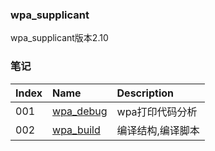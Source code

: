 ### wpa_supplicant

wpa_supplicant版本2.10

### 笔记

|Index|Name|Description|
|:---|:---|:---|
|001|[wpa_debug](./wpa_debug.md)|wpa打印代码分析|
|002|[wpa_build](./wpa_build)|编译结构,编译脚本|
